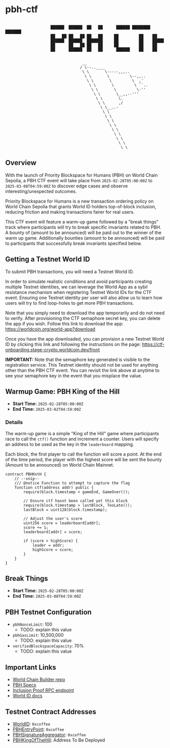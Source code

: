 # pbh-ctf

```

                    ██████  ██████  ██   ██      ██████ ████████ ███████ 
                    ██   ██ ██   ██ ██   ██     ██         ██    ██      
                    ██████  ██████  ███████     ██         ██    █████   
                    ██      ██   ██ ██   ██     ██         ██    ██      
                    ██      ██████  ██   ██      ██████    ██    ██      
    
                  
                                  __
                                 / \--..____
                                  \ \       \-----,,,..
                                   \ \       \         \--,,..
                                    \ \       \         \  ,'
                                     \ \       \         \ ``..
                                      \ \       \         \-''
                                       \ \       \__,,--'''
                                        \ \       \.
                                         \ \      ,/
                                          \ \__..-
                                           \ \
                                            \ \
                                             \ \   
                                              \ \
                                               \ \
                                                \ \
                                                 \ \
                                                  \ \
                                                   \ \
```


## Overview 
With the launch of Priority Blockspace for Humans (PBH) on World Chain Sepolia, a PBH CTF event will take place from `2025-02-28T05:00:00Z` to `2025-03-08T04:59:00Z` to discover edge cases and observe interesting/unexpected outcomes.

Priority Blockspace for Humans is a new transaction ordering policy on World Chain Sepolia that grants World ID holders top-of-block inclusion, reducing friction and making transactions fairer for real users.

This CTF event will feature a warm-up game followed by a "break things" track where participants will try to break specific invariants related to PBH. A bounty of (amount to be announced) will be paid out to the winner of the warm up game. Additionally bounties (amount to be announced) will be paid to participants that successfully break invariants specified below. 


## Getting a Testnet World ID
To submit PBH transactions, you will need a Testnet World ID.

In order to simulate realistic conditions and avoid participants creating multiple Testnet identities, we can leverage the World App as a sybil resistance mechanism when registering Testnet World IDs for the CTF event. Ensuring one Testnet identity per user will also allow us to learn how users will try to find loop-holes to get more PBH transactions.

Note that you simply need to download the app temporarily and do not need to verify. After provisioning the CTF semaphore secret key, you can delete the app if you wish. Follow this link to download the app:
https://worldcoin.org/world-app?download


Once you have the app downloaded, you can provision a new Testnet World ID by clicking this link and following the instructions on the page:
https://ctf-onboarding.stage-crypto.worldcoin.dev/front


**IMPORTANT:** Note that the semaphore key generated is visible to the registration service. This Testnet identity should not be used for anything other than the PBH CTF event. You can revisit the link above at anytime to see your semaphore key in the event that you misplace the value.



## Warmup Game: PBH King of the Hill
- **Start Time:** `2025-02-28T05:00:00Z`
- **End Time:** `2025-03-02T04:59:00Z`

### Details
The warm-up game is a simple "King of the Hill" game where participants race to call the `ctf()` function and increment a counter. Users will specify an address to be used as the key in the `leaderboard` mapping.

Each block, the first player to call the function will score a point. At the end of the time period, the player with the highest score will be sent the bounty (Amount to be announced) on World Chain Mainnet.

```solidity
contract PBHKotH {
    // --snip--
    /// @notice Function to attempt to capture the flag
    function ctf(address addr) public {
        require(block.timestamp < gameEnd, GameOver());

        // Ensure ctf hasnt been called yet this block
        require(block.timestamp > lastBlock, TooLate());
        lastBlock = uint128(block.timestamp);

        // Adjust the user's score
        uint256 score = leaderboard[addr];
        score += 1;
        leaderboard[addr] = score;

        if (score > highScore) {
            leader = addr;
            highScore = score;
        }
    }
}
```

## Break Things
- **Start Time:** `2025-02-28T05:00:00Z`
- **End Time:** `2025-03-08T04:59:00Z`



## PBH Testnet Configuration
- `pbhNonceLimit`: 100
    - TODO: explain this value
- `pbhGasLimit`: 10,500,000
    - TODO: explain this value
- `verifiedBlockspaceCapacity`: 70%
    - TODO: explain this value

## Important Links
- [World Chain Builder repo](https://github.com/worldcoin/world-chain/tree/main/world-chain-builder/crates/world)
- [PBH Specs](https://worldcoin.github.io/world-chain/)
- [Inclusion Proof RPC endpoint](TODO:)
- [World ID docs](https://docs.world.org/world-id/reference/contracts#usage)

## Testnet Contract Addresses
- [WorldID](https://worldscan.org/TODO:): `0xcoffee`
- [PBHEntryPoint](https://worldscan.org/TODO:): `0xcoffee`
- [PBHSignatureAggregator](https://worldscan.org/TODO:): `0xcoffee`
- [PBHKingOfTheHill](https://worldscan.org/TODO:): Address To Be Deployed
